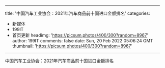
---
title: '中国汽车工业协会：2021年汽车商品前十国进口金额排名'
categories: 
 - 新媒体
 - 199IT
 - 首页更新
headimg: 'https://picsum.photos/400/300?random=8967'
author: 199IT
comments: false
date: Sun, 20 Feb 2022 05:06:24 GMT
thumbnail: 'https://picsum.photos/400/300?random=8967'
---

<div>   
中国汽车工业协会：2021年汽车商品前十国进口金额排名  
</div>
            